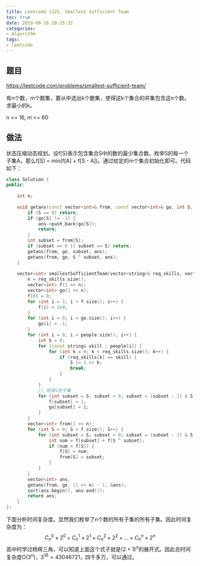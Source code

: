 ```yaml
---
title: Leetcode 1125. Smallest Sufficient Team
toc: true
date: 2019-08-16 20:25:32
categories:
- Algorithm
tags:
- leetcode
---
```

## 题目
https://leetcode.com/problems/smallest-sufficient-team/

有n个数，m个数集，要从中选出k个数集，使得这k个集合的并集包含这n个数。求最小的k。

n <= 16, m <= 60
## 做法
状态压缩动态规划。设f[S]表示包含集合S中的数的最少集合数。枚举S的每一个子集A，那么f[S] = min(f[A] + f[S - A])。通过给定的m个集合初始化即可。代码如下：
```C++
class Solution {
public:
    
    int n;
    
    void getans(const vector<int>& from, const vector<int>& go, int S, vector<int>* ans) {
        if (S == 0) return;
        if (go[S] != -1) {
            ans->push_back(go[S]);
            return;
        }
        int subset = from[S];
        if (subset == 0 || subset == S) return;
        getans(from, go, subset, ans);
        getans(from, go, S ^ subset, ans);
    }
    
    vector<int> smallestSufficientTeam(vector<string>& req_skills, vector<vector<string>>& people) {
        n = req_skills.size();
        vector<int> f(1 << n);
        vector<int> go(1 << n);
        f[0] = 0;
        for (int i = 1; i < f.size(); i++) {
            f[i] = 1e8;
        }
        for (int i = 0; i < go.size(); i++) {
            go[i] = -1;
        }
        for (int i = 0; i < people.size(); i++) {
            int S = 0;
            for (const string& skill : people[i]) {
                for (int k = 0; k < req_skills.size(); k++) {
                    if (req_skills[k] == skill) {
                        S |= 1 << k;
                        break;
                    }
                }
            }
            // 枚举S的子集
            for (int subset = S; subset > 0; subset = (subset - 1) & S) {
                f[subset] = 1;
                go[subset] = i;
            }
        }
        vector<int> from(1 << n);
        for (int S = 0; S < f.size(); S++) {
            for (int subset = S; subset > 0; subset = (subset - 1) & S) {
                int num = f[subset] + f[S ^ subset];
                if (num < f[S]) {
                    f[S] = num;
                    from[S] = subset;
                }
            }
        }
        vector<int> ans;
        getans(from, go, (1 << n) - 1, &ans);
        sort(ans.begin(), ans.end());
        return ans;
    }
};
```
下面分析时间复杂度。显然我们枚举了n个数的所有子集的所有子集。因此时间复杂度为：
$$C_n^0\times2^0+C_n^1\times2^1+C_n^2\times2^2+...+C_n^n\times2^n$$
高中时学过杨辉三角，可以知道上面这个式子就是$(2+1)^n$的展开式。因此总时间复杂度O($3^n$)，$3^{16}=43046721$，四千多万，可以通过。
